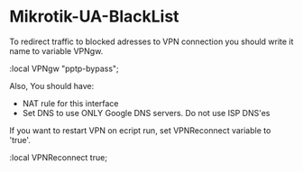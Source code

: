 # Mikrotik-UA-BlackList

To redirect traffic to blocked adresses to VPN connection you should write it name to variable VPNgw.

 :local VPNgw "pptp-bypass";

Also, You should have:
 - NAT rule for this interface
 - Set DNS to use ONLY Google DNS servers. Do not use ISP DNS'es

If you want to restart VPN on ecript run, set VPNReconnect variable to 'true'.

 :local VPNReconnect true;
